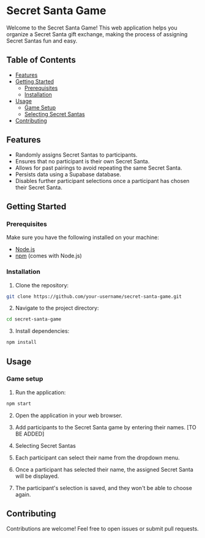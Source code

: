 # Secret Santa Game

Welcome to the Secret Santa Game! This web application helps you organize a Secret Santa gift exchange, making the process of assigning Secret Santas fun and easy.

## Table of Contents
- [Features](#features)
- [Getting Started](#getting-started)
  - [Prerequisites](#prerequisites)
  - [Installation](#installation)
- [Usage](#usage)
  - [Game Setup](#game-setup)
  - [Selecting Secret Santas](#selecting-secret-santas)
- [Contributing](#contributing)

## Features

- Randomly assigns Secret Santas to participants.
- Ensures that no participant is their own Secret Santa.
- Allows for past pairings to avoid repeating the same Secret Santa.
- Persists data using a Supabase database.
- Disables further participant selections once a participant has chosen their Secret Santa.

## Getting Started

### Prerequisites

Make sure you have the following installed on your machine:

- [Node.js](https://nodejs.org/)
- [npm](https://www.npmjs.com/) (comes with Node.js)

### Installation

1. Clone the repository:

```bash
git clone https://github.com/your-username/secret-santa-game.git
```

2. Navigate to the project directory:

```bash
cd secret-santa-game
```

3. Install dependencies:

```bash
npm install
```

## Usage

### Game setup

1. Run the application:

```bash
npm start
```

2. Open the application in your web browser.

3. Add participants to the Secret Santa game by entering their names. [TO BE ADDED]

4. Selecting Secret Santas

5. Each participant can select their name from the dropdown menu.

6. Once a participant has selected their name, the assigned Secret Santa will be displayed.

7. The participant's selection is saved, and they won't be able to choose again.

## Contributing

Contributions are welcome! Feel free to open issues or submit pull requests.

